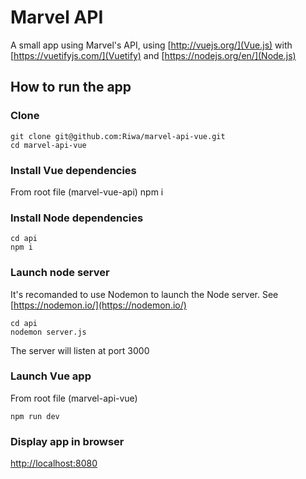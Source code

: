 # Marvel API
A small app using Marvel's API, using [http://vuejs.org/](Vue.js) with [https://vuetifyjs.com/](Vuetify) and [https://nodejs.org/en/](Node.js)

## How to run the app

### Clone
    git clone git@github.com:Riwa/marvel-api-vue.git 
    cd marvel-api-vue

### Install Vue dependencies
From root file (marvel-vue-api)
    npm i

### Install Node dependencies
    cd api
    npm i

### Launch node server
It's recomanded to use Nodemon to launch the Node server.
See [https://nodemon.io/](https://nodemon.io/)

    cd api
    nodemon server.js
The server will listen at port 3000

### Launch Vue app
From root file (marvel-api-vue)

    npm run dev

### Display app in browser
[http://localhost:8080](http://localhost:8080)